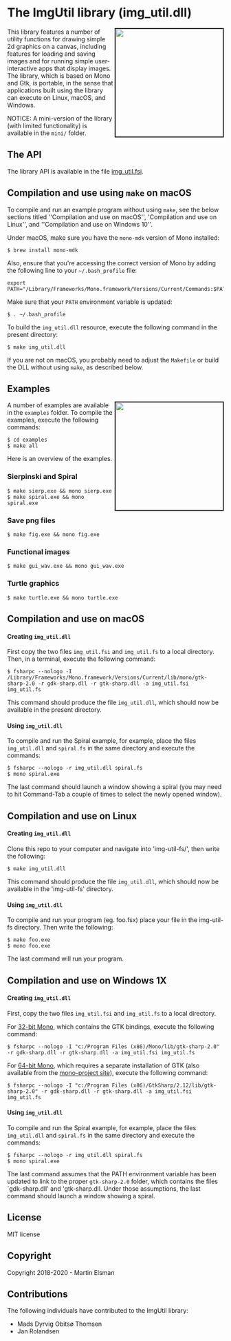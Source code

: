 # The ImgUtil library (img_util.dll)

<img src="images/turtle.png" border="2" width="250" align="right">

This library features a number of utility functions for drawing simple
2d graphics on a canvas, including features for loading and saving
images and for running simple user-interactive apps that display
images. The library, which is based on Mono and Gtk, is portable, in
the sense that applications built using the library can execute on
Linux, macOS, and Windows.

NOTICE: A mini-version of the library (with limited functionality) is
available in the `mini/` folder.

## The API

The library API is available in the file [img_util.fsi](img_util.fsi).

## Compilation and use using `make` on macOS

To compile and run an example program without using `make`, see the
below sections titled ''Compilation and use on macOS'', 'Compilation and use on Linux'', and
''Compilation and use on Windows 10''.

Under macOS, make sure you have the `mono-mdk` version of Mono installed:

    $ brew install mono-mdk

Also, ensure that you're accessing the correct version of Mono by
adding the following line to your `~/.bash_profile` file:

    export PATH="/Library/Frameworks/Mono.framework/Versions/Current/Commands:$PATH"

Make sure that your `PATH` environment variable is updated:

    $ . ~/.bash_profile

To build the `img_util.dll` resource, execute the following command
in the present directory:

    $ make img_util.dll

If you are not on macOS, you probably need to adjust the `Makefile` or
build the DLL without using `make`, as described below.

## Examples

<img src="images/applespiral.png" border="2" width="250" align="right">

A number of examples are available in the `examples` folder. To
compile the examples, execute the following commands:

    $ cd examples
	$ make all

Here is an overview of the examples.

### Sierpinski and Spiral

    $ make sierp.exe && mono sierp.exe
    $ make spiral.exe && mono spiral.exe

### Save png files

    $ make fig.exe && mono fig.exe

### Functional images

    $ make gui_wav.exe && mono gui_wav.exe

### Turtle graphics

    $ make turtle.exe && mono turtle.exe

## Compilation and use on macOS

#### Creating `img_util.dll`

First copy the two files `img_util.fsi` and `img_util.fs` to a local
directory. Then, in a terminal, execute the following command:

    $ fsharpc --nologo -I /Library/Frameworks/Mono.framework/Versions/Current/lib/mono/gtk-sharp-2.0 -r gdk-sharp.dll -r gtk-sharp.dll -a img_util.fsi img_util.fs

This command should produce the file `img_util.dll`, which should now
be available in the present directory.

#### Using `img_util.dll`

To compile and run the Spiral example, for example, place the files `img_util.dll` and `spiral.fs` in the same directory and execute the commands:

    $ fsharpc --nologo -r img_util.dll spiral.fs
    $ mono spiral.exe

The last command should launch a window showing a spiral (you may need
to hit Command-Tab a couple of times to select the newly opened
window).


## Compilation and use on Linux

#### Creating `img_util.dll`

Clone this repo to your computer and navigate into 'img-util-fs/', then write the following:

    $ make img_util.dll

This command should produce the file `img_util.dll`, which should now
be available in the 'img-util-fs' directory.

#### Using `img_util.dll`

To compile and run your program (eg. foo.fsx) place your file in the img-util-fs directory. Then write the following:

    $ make foo.exe
    $ mono foo.exe

The last command will run your program.

## Compilation and use on Windows 1X

#### Creating `img_util.dll`

First, copy the two files `img_util.fsi` and `img_util.fs` to a local
directory.

For [32-bit
Mono](https://www.mono-project.com/download/stable/#download-win),
which contains the GTK bindings, execute the following command:

    $ fsharpc --nologo -I "c:/Program Files (x86)/Mono/lib/gtk-sharp-2.0" -r gdk-sharp.dll -r gtk-sharp.dll -a img_util.fsi img_util.fs

For [64-bit
Mono](https://www.mono-project.com/download/stable/#download-win),
which requires a separate installation of GTK (also available from the
[mono-project
site](https://www.mono-project.com/download/stable/#download-win)),
execute the following command:

    $ fsharpc --nologo -I "c:/Program Files (x86)/GtkSharp/2.12/lib/gtk-sharp-2.0" -r gdk-sharp.dll -r gtk-sharp.dll -a img_util.fsi img_util.fs

#### Using `img_util.dll`

To compile and run the Spiral example, for example, place the files `img_util.dll` and `spiral.fs` in the same directory and execute the commands:

    $ fsharpc --nologo -r img_util.dll spiral.fs
    $ mono spiral.exe

The last command assumes that the PATH environment variable has been
updated to link to the proper `gtk-sharp-2.0` folder, which contains
the files `gdk-sharp.dll' and 'gtk-sharp.dll. Under those assumptions,
the last command should launch a window showing a spiral.

## License

MIT license

## Copyright

Copyright 2018-2020 - Martin Elsman

## Contributions

The following individuals have contributed to the ImgUtil library:

- Mads Dyrvig Obitsø Thomsen
- Jan Rolandsen
